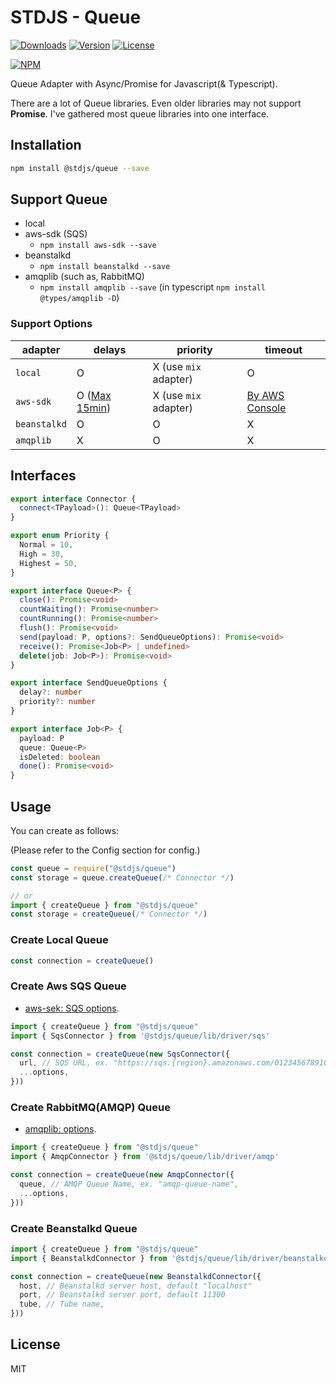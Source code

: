 # STDJS - Queue

[![Downloads](https://img.shields.io/npm/dt/@stdjs/queue.svg)](https://npmcharts.com/compare/@stdjs/queue?minimal=true)
[![Version](https://img.shields.io/npm/v/@stdjs/queue.svg)](https://www.npmjs.com/package/@stdjs/queue)
[![License](https://img.shields.io/npm/l/@stdjs/queue.svg)](https://www.npmjs.com/package/@stdjs/queue)

[![NPM](https://nodeico.herokuapp.com/@stdjs/queue.svg)](https://www.npmjs.com/package/@stdjs/queue)

Queue Adapter with Async/Promise for Javascript(& Typescript).

There are a lot of Queue libraries. Even older libraries may not support **Promise**. I've gathered most queue libraries into one interface.

## Installation

```bash
npm install @stdjs/queue --save
```

## Support Queue

- local
- aws-sdk (SQS)
  - `npm install aws-sdk --save`
- beanstalkd
  - `npm install beanstalkd --save`
- amqplib (such as, RabbitMQ)
  - `npm install amqplib --save` (in typescript `npm install @types/amqplib -D`)

### Support Options

adapter | delays | priority | timeout
--- | --- | --- | ---
`local` | O | X (use `mix` adapter) | O
`aws-sdk` | O ([Max 15min](https://docs.aws.amazon.com/AWSSimpleQueueService/latest/SQSDeveloperGuide/sqs-delay-queues.html)) | X (use `mix` adapter) | [By AWS Console](https://docs.aws.amazon.com/AWSSimpleQueueService/latest/SQSDeveloperGuide/sqs-visibility-timeout.html#changing-message-visibility-timeout)
`beanstalkd` | O | O | X
`amqplib` | X | O | X |

## Interfaces

```typescript
export interface Connector {
  connect<TPayload>(): Queue<TPayload>
}

export enum Priority {
  Normal = 10,
  High = 30,
  Highest = 50,
}

export interface Queue<P> {
  close(): Promise<void>
  countWaiting(): Promise<number>
  countRunning(): Promise<number>
  flush(): Promise<void>
  send(payload: P, options?: SendQueueOptions): Promise<void>
  receive(): Promise<Job<P> | undefined>
  delete(job: Job<P>): Promise<void>
}

export interface SendQueueOptions {
  delay?: number
  priority?: number
}

export interface Job<P> {
  payload: P
  queue: Queue<P>
  isDeleted: boolean
  done(): Promise<void>
}
```

## Usage

You can create as follows:

(Please refer to the Config section for config.)

```javascript
const queue = require("@stdjs/queue")
const storage = queue.createQueue(/* Connector */)

// or
import { createQueue } from "@stdjs/queue"
const storage = createQueue(/* Connector */)
```

### Create Local Queue

```ts
const connection = createQueue()
```

### Create Aws SQS Queue

- [aws-sek: SQS options](https://docs.aws.amazon.com/AWSJavaScriptSDK/latest/AWS/SQS.html#constructor-property).

```ts
import { createQueue } from "@stdjs/queue" 
import { SqsConnector } from '@stdjs/queue/lib/driver/sqs'

const connection = createQueue(new SqsConnector({
  url, // SQS URL, ex. "https://sqs.{region}.amazonaws.com/012345678910/your-sqs-name"
  ...options,
}))
```

### Create RabbitMQ(AMQP) Queue

- [amqplib: options](http://www.squaremobius.net/amqp.node/channel_api.html#connecting-with-an-object-instead-of-a-url).

```ts
import { createQueue } from "@stdjs/queue" 
import { AmqpConnector } from '@stdjs/queue/lib/driver/amqp'

const connection = createQueue(new AmqpConnector({
  queue, // AMQP Queue Name, ex. "amqp-queue-name",
  ...options,
}))
```

### Create Beanstalkd Queue

```ts
import { createQueue } from "@stdjs/queue" 
import { BeanstalkdConnector } from '@stdjs/queue/lib/driver/beanstalkd'

const connection = createQueue(new BeanstalkdConnector({
  host, // Beanstalkd server host, default "localhost"
  port, // Beanstalkd server port, default 11300
  tube, // Tube name, 
}))
```

## License

MIT
